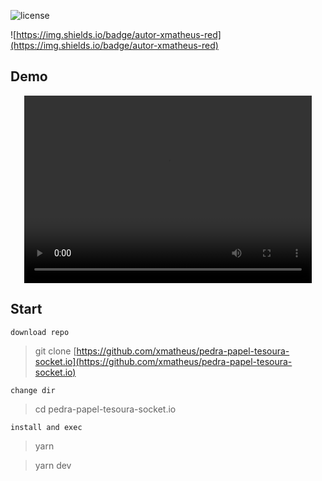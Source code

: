 ![license](https://img.shields.io/github/license/xmatheus/pedra-papel-tesoura-socket.io?style=for-the-badge) 

![https://img.shields.io/badge/autor-xmatheus-red](https://img.shields.io/badge/autor-xmatheus-red)



## Demo

<p align="center">
  <video width="460" height="300" src="https://user-images.githubusercontent.com/34286800/84929497-e2d22b80-b09d-11ea-9b5e-c118fd0cae94.gif">
</p>

## Start

`download repo`
> git clone [https://github.com/xmatheus/pedra-papel-tesoura-socket.io](https://github.com/xmatheus/pedra-papel-tesoura-socket.io)
> 
`change dir`
> cd pedra-papel-tesoura-socket.io

`install and exec`
> yarn

> yarn dev





